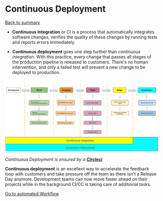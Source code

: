 # Continuous Deployment

[Back to summary](../index.md)

* **Continuous integration** or CI is a process that automatically integrates software changes, verifies the quality of these changes by running tests and reports errors immediately.

* **Continuous deployment** goes one step further than *continuous integration*. With this practice, every change that passes all stages of the production pipeline is released to customers. There's no human intervention, and only a failed test will prevent a new change to be deployed to production.

[![CI/CD](ci_cd.png)](ci_cd.png "automated_workflow")
_Continuous Deployment is ensured by a [**Circleci**](https://circleci.com/)_

**Continuous deployment** is an excellent way to accelerate the feedback loop with customers and take pressure off the team as there isn't a Release Day anymore. Development teams can now move faster ahead on their projects while in the background CI/CC is taking care of additional tasks.

[Go to automated Workflow](workflow.html "Workflow")